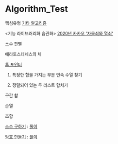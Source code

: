 # Algorithm_Test
핵심유형
[기타 알고리즘](Algorithm_Test/basic_al/)


<기능 라이브러리화 습관화>
[2020년 카카오 '자물쇠와 열쇠'](Basic_Alg/rotation90.py)

소수 판별

에라토스테네스의 체

[투 포인터](Basic_Alg/two_pointer.py)

1. 특정한 합을 가지는 부분 연속 수열 찾기

2. 정렬되어 있는 두 리스트 합치기

구간 합

순열

조합

[소수 구하기](https://www.acmicpc.net/problem/1929) : [풀이](Basic_Alg/prime_test1.py)

[암호 만들기](https://www.acmicpc.net/problem/1759) : [풀이](Basic_Alg/password_test.py)
